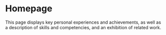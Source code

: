 # Homepage
This page displays key personal experiences and achievements, as well as a description of skills and competencies, and an exhibition of related work.
